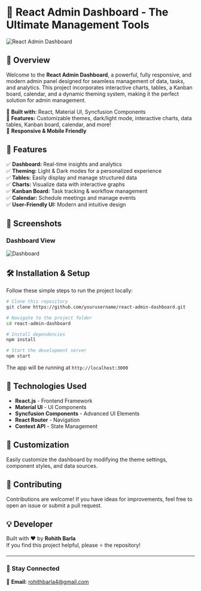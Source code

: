 # 🌟 React Admin Dashboard - The Ultimate Management Tools

![React Admin Dashboard](https://i.ibb.co/W6g39w3/image.png)

## 🚀 Overview
Welcome to the **React Admin Dashboard**, a powerful, fully responsive, and modern admin panel designed for seamless management of data, tasks, and analytics. This project incorporates interactive charts, tables, a Kanban board, calendar, and a dynamic theming system, making it the perfect solution for admin management.

🔹 **Built with:** React, Material UI, Syncfusion Components  
🔹 **Features:** Customizable themes, dark/light mode, interactive charts, data tables, Kanban board, calendar, and more!  
🔹 **Responsive & Mobile Friendly**  

## 🎯 Features
✅ **Dashboard:** Real-time insights and analytics  
✅ **Theming:** Light & Dark modes for a personalized experience  
✅ **Tables:** Easily display and manage structured data  
✅ **Charts:** Visualize data with interactive graphs  
✅ **Kanban Board:** Task tracking & workflow management  
✅ **Calendar:** Schedule meetings and manage events  
✅ **User-Friendly UI:** Modern and intuitive design  

## 📸 Screenshots
### Dashboard View
![Dashboard](https://i.ibb.co/W6g39w3/image.png)

## 🛠 Installation & Setup
Follow these simple steps to run the project locally:

```bash
# Clone this repository
git clone https://github.com/yourusername/react-admin-dashboard.git

# Navigate to the project folder
cd react-admin-dashboard

# Install dependencies
npm install

# Start the development server
npm start
```

The app will be running at `http://localhost:3000`

## 🔧 Technologies Used
- **React.js** - Frontend Framework  
- **Material UI** - UI Components  
- **Syncfusion Components** - Advanced UI Elements  
- **React Router** - Navigation  
- **Context API** - State Management  

## 🎨 Customization
Easily customize the dashboard by modifying the theme settings, component styles, and data sources.

## 🤝 Contributing
Contributions are welcome! If you have ideas for improvements, feel free to open an issue or submit a pull request.

## 💡 Developer
Built with ❤️ by **Rohith Barla**  
If you find this project helpful, please ⭐ the repository!

---

### 🔗 Stay Connected
📧 **Email:** rohithbarla4@gmail.com  

